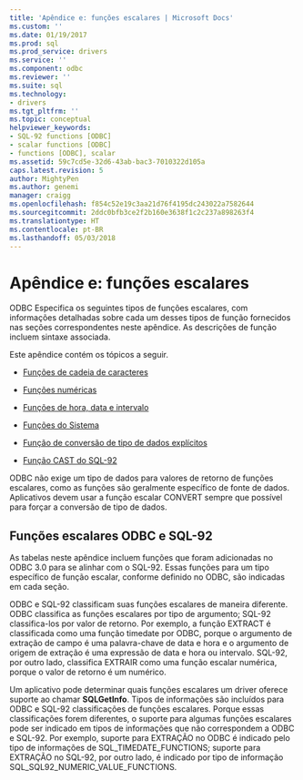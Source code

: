 ```yaml
---
title: 'Apêndice e: funções escalares | Microsoft Docs'
ms.custom: ''
ms.date: 01/19/2017
ms.prod: sql
ms.prod_service: drivers
ms.service: ''
ms.component: odbc
ms.reviewer: ''
ms.suite: sql
ms.technology:
- drivers
ms.tgt_pltfrm: ''
ms.topic: conceptual
helpviewer_keywords:
- SQL-92 functions [ODBC]
- scalar functions [ODBC]
- functions [ODBC], scalar
ms.assetid: 59c7cd5e-32d6-43ab-bac3-7010322d105a
caps.latest.revision: 5
author: MightyPen
ms.author: genemi
manager: craigg
ms.openlocfilehash: f854c52e19c3aa21d76f4195dc243022a7582644
ms.sourcegitcommit: 2ddc0bfb3ce2f2b160e3638f1c2c237a898263f4
ms.translationtype: HT
ms.contentlocale: pt-BR
ms.lasthandoff: 05/03/2018
---
```

# <a name="appendix-e-scalar-functions"></a>Apêndice e: funções escalares
ODBC Especifica os seguintes tipos de funções escalares, com informações detalhadas sobre cada um desses tipos de função fornecidos nas seções correspondentes neste apêndice. As descrições de função incluem sintaxe associada.  
  
 Este apêndice contém os tópicos a seguir.  
  
-   [Funções de cadeia de caracteres](../../../odbc/reference/appendixes/string-functions.md)  
  
-   [Funções numéricas](../../../odbc/reference/appendixes/numeric-functions.md)  
  
-   [Funções de hora, data e intervalo](../../../odbc/reference/appendixes/time-date-and-interval-functions.md)  
  
-   [Funções do Sistema](../../../odbc/reference/appendixes/system-functions.md)  
  
-   [Função de conversão de tipo de dados explícitos](../../../odbc/reference/appendixes/explicit-data-type-conversion-function.md)  
  
-   [Função CAST do SQL-92](../../../odbc/reference/appendixes/sql-92-cast-function.md)  
  
 ODBC não exige um tipo de dados para valores de retorno de funções escalares, como as funções são geralmente específico de fonte de dados. Aplicativos devem usar a função escalar CONVERT sempre que possível para forçar a conversão de tipo de dados.  
  
## <a name="odbc-and-sql-92-scalar-functions"></a>Funções escalares ODBC e SQL-92  
 As tabelas neste apêndice incluem funções que foram adicionadas no ODBC 3.0 para se alinhar com o SQL-92. Essas funções para um tipo específico de função escalar, conforme definido no ODBC, são indicadas em cada seção.  
  
 ODBC e SQL-92 classificam suas funções escalares de maneira diferente. ODBC classifica as funções escalares por tipo de argumento; SQL-92 classifica-los por valor de retorno. Por exemplo, a função EXTRACT é classificada como uma função timedate por ODBC, porque o argumento de extração de campo é uma palavra-chave de data e hora e o argumento de origem de extração é uma expressão de data e hora ou intervalo. SQL-92, por outro lado, classifica EXTRAIR como uma função escalar numérica, porque o valor de retorno é um numérico.  
  
 Um aplicativo pode determinar quais funções escalares um driver oferece suporte ao chamar **SQLGetInfo**. Tipos de informações são incluídos para ODBC e SQL-92 classificações de funções escalares. Porque essas classificações forem diferentes, o suporte para algumas funções escalares pode ser indicado em tipos de informações que não correspondem a ODBC e SQL-92. Por exemplo, suporte para EXTRAÇÃO no ODBC é indicado pelo tipo de informações de SQL_TIMEDATE_FUNCTIONS; suporte para EXTRAÇÃO no SQL-92, por outro lado, é indicado por tipo de informação SQL_SQL92_NUMERIC_VALUE_FUNCTIONS.

